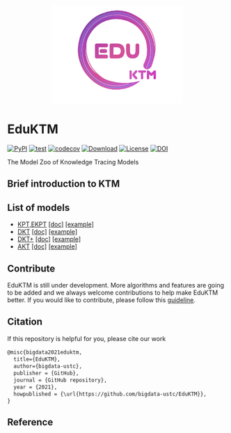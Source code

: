 <p align="center">
  <img width="300" src="docs/_static/EduKTM.png">
</p>

# EduKTM
[![PyPI](https://img.shields.io/pypi/v/EduKTM.svg)](https://pypi.python.org/pypi/EduKTM)
[![test](https://github.com/bigdata-ustc/EduKTM/actions/workflows/python-package.yml/badge.svg?branch=main)](https://github.com/bigdata-ustc/EduKTM/actions/workflows/python-package.yml)
[![codecov](https://codecov.io/gh/bigdata-ustc/EduKTM/branch/main/graph/badge.svg?token=B7gscOGQLD)](https://codecov.io/gh/bigdata-ustc/EduKTM)
[![Download](https://img.shields.io/pypi/dm/EduKTM.svg?style=flat)](https://pypi.python.org/pypi/EduKTM)
[![License](https://img.shields.io/github/license/bigdata-ustc/EduKTM)](LICENSE)
[![DOI](https://zenodo.org/badge/348569820.svg)](https://zenodo.org/badge/latestdoi/348569820)

The Model Zoo of Knowledge Tracing  Models

## Brief introduction to KTM

## List of models

* [KPT,EKPT](EduKTM/KPT) [[doc]](docs/KPT.md) [[example]](examples/KPT)
* [DKT](EduKTM/DKT) [[doc]](docs/DKT.md) [[example]](examples/DKT)
* [DKT+](EduKTM/DKTPlus) [[doc]](docs/DKT+.md) [[example]](examples/DKT+)
* [AKT](EduKTM/AKT) [[doc]](docs/AKT.md) [[example]](examples/AKT)

## Contribute

EduKTM is still under development. More algorithms and features are going to be added and we always welcome contributions to help make EduKTM better. If you would like to contribute, please follow this [guideline](CONTRIBUTE.md).

## Citation

If this repository is helpful for you, please cite our work

```
@misc{bigdata2021eduktm,
  title={EduKTM},
  author={bigdata-ustc},
  publisher = {GitHub},
  journal = {GitHub repository},
  year = {2021},
  howpublished = {\url{https://github.com/bigdata-ustc/EduKTM}},
}
```

## Reference

